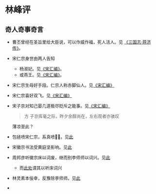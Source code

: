 # 林峰评

## 奇人奇事奇言

- 曹丕曾经在圣旨里给大臣说，可以作威作福，死人活人。见 [《三国志·蒋济传》](#曹丕诏夏侯尚)。
- 宋仁宗身世由两人告知
  + 杨淑妃。见[《宋汇编》](#杨淑妃语仁宗)。
  + 或燕王。见[《宋汇编》](#吕夷简-宋人轶事-15)。
- 宋仁宗生母好手段。仁宗人称赤脚仙人。见[《宋汇编》](#李宸妃上位)
- 宋仁宗喜好双飞。见[《宋汇编》](#宋仁宗-宋人轶事-19)
- 宋子京对知己晏几道极尽贬斥之能事。见[《宋汇编》](#宋轶九-晏殊-27)

  > 方 子京挥毫之际，昨夕余酲尚在，左右观者亦骇叹

  薄凉至此？
- 包拯喷宋仁宗，系真喷🤦‍♂️。见[此](#宋轶二-张贵妃-7)
- 宋徽宗书法受黄庭坚影响。见[此](#宋轶二-宋徽宗-5)
- 周邦彦听徽宗床以词废，继而别李师师以词兴。见[此](#宋轶二十七-周邦彦-5)
  + 而[此处](#宋轶二十七-周邦彦-6)谓其以听床词兴
- 林灵素本佞幸，反豫除李师师。见[此](#宋轶二十七-李师师-5)
- 
